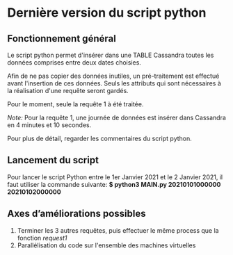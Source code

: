 # Dernière version du script python

## Fonctionnement général

Le script python permet d'insérer dans une TABLE Cassandra toutes les données comprises entre deux dates choisies.

Afin de ne pas copier des données inutiles, un pré-traitement est effectué avant l'insertion de ces données.
Seuls les attributs qui sont nécessaires à la réalisation d'une requête seront gardés.

Pour le moment, seule la requête 1 à été traitée.

*Note:* Pour la requête 1, une journée de données est insérer dans Cassandra en 4 minutes et 10 secondes.

Pour plus de détail, regarder les commentaires du script python.

## Lancement du script

Pour lancer le script Python entre le 1er Janvier 2021 et le 2 Janvier 2021, il faut utiliser la commande suivante:
**$ python3 MAIN.py 20210101000000 20210102000000**

## Axes d’améliorations possibles

1. Terminer les 3 autres requêtes, puis effectuer le même process que la fonction *request1*
2. Parallélisation du code sur l'ensemble des machines virtuelles
